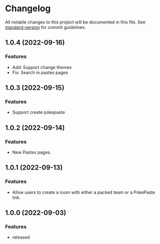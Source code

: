 # Changelog

All notable changes to this project will be documented in this file.
See [standard-version](https://github.com/conventional-changelog/standard-version) for commit guidelines.

## 1.0.4 (2022-09-16)

### Features

- Add: Support change themes
- Fix: Search in pastes pages

## 1.0.3 (2022-09-15)

### Features

- Support create pokepaste

## 1.0.2 (2022-09-14)

### Features

- New Pastes pages.

## 1.0.1 (2022-09-13)

### Features

- Allow users to create a room with either a packed team or a PokePaste link.

## 1.0.0 (2022-09-03)

### Features

- released
